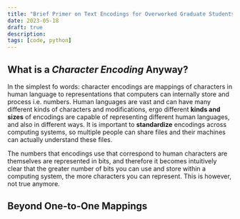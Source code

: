 ```yaml
---
title: "Brief Primer on Text Encodings for Overworked Graduate Students"
date: 2023-05-18
draft: true
description: 
tags: [code, python]
---
```




## What is a _Character Encoding_ Anyway?

In the simplest fo words: character encodings are mappings of characters in human language to representations that computers can internally store and process i.e. numbers. Human languages are vast and can have many different kinds of characters and modifications, ergo different **kinds and sizes** of encodings are capable of representing different human languages, and also in different ways. It is important to **standardize** encodings across computing systems, so multiple people can share files and their machines can actually understand these files. 

The numbers that encodings use that correspond to human characters are themselves are represented in bits, and therefore it becomes intuitively clear that the greater number of bits you can use and store within a computing system, the more characters you can represent. This is however, not true anymore.

## Beyond One-to-One Mappings

